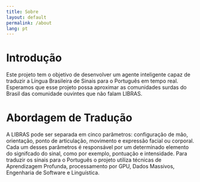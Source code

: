 ```yaml
---
title: Sobre
layout: default
permalink: /about
lang: pt
---
```

# Introdução

Este projeto tem o objetivo de desenvolver um agente inteligente capaz de traduzir a Língua Brasileira de Sinais para o Português em tempo real. Esperamos que esse projeto possa aproximar as comunidades surdas do Brasil das comunidade ouvintes que não falam LIBRAS.

# Abordagem de Tradução

A LIBRAS pode ser separada em cinco parâmetros: configuração de mão, orientação, ponto de articulação, movimento e expressão facial ou corporal. Cada um desses parâmetros é responsável por um determinado elemento do signifcado do sinal, como por exemplo, pontuação e intensidade. Para traduzir os sinais para o Português o projeto utiliza técnicas de Aprendizagem Profunda, processamento por GPU, Dados Massivos, Engenharia de Software e Linguística.
